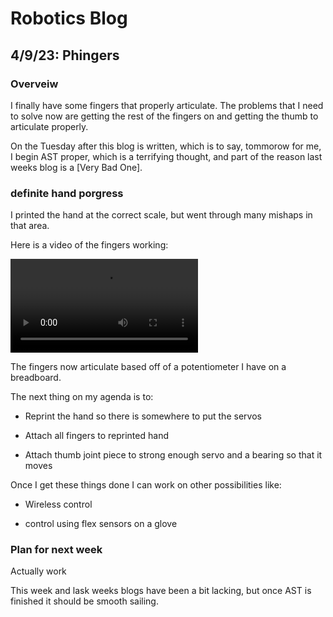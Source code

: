 # Robotics Blog 

## 4/9/23: Phingers

### Overveiw

I finally have some fingers that properly articulate. The problems that I need to solve now are getting the rest of the fingers on and getting the thumb to articulate properly. 

On the Tuesday after this blog is written, which is to say, tommorow for me, I begin AST proper, which is a terrifying thought, and part of the reason last weeks blog is a [Very Bad One]. 

### definite hand porgress

I printed the hand at the correct scale, but went through many mishaps in that area.

Here is a video of the fingers working:

<video src="../Images/Current Hand.mp4" controls="controls" style="max-width: 730px;">
</video>

The fingers now articulate based off of a potentiometer I have on a breadboard.

The next thing on my agenda is to: 

- Reprint the hand so there is somewhere to put the servos

- Attach all fingers to reprinted hand

- Attach thumb joint piece to strong enough servo and a bearing so that it moves

Once I get these things done I can work on other possibilities like:

- Wireless control

- control using flex sensors on a glove

### Plan for next week

Actually work

This week and lask weeks blogs have been a bit lacking, but once AST is finished it should be smooth sailing.